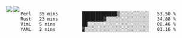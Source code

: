 <a href="https://github.com/anuraghazra/github-readme-stats">
  <img align="left" src="https://github-readme-stats.vercel.app/api?username=kfly8&count_private=true&show_icons=true&theme=calm" />
</a>
<a href="https://github.com/anuraghazra/github-readme-stats">
  <img align="left" src="https://github-readme-stats.vercel.app/api/top-langs/?username=kfly8&theme=calm&hide=HTML&exclude_repo=is3q-cr" />
</a>

<!--START_SECTION:waka-->
```text
Perl   35 mins         █████████████▒░░░░░░░░░░░   53.50 % 
Rust   23 mins         ████████▓░░░░░░░░░░░░░░░░   34.88 % 
VimL   5 mins          ██░░░░░░░░░░░░░░░░░░░░░░░   08.46 % 
YAML   2 mins          ▓░░░░░░░░░░░░░░░░░░░░░░░░   03.16 % 
```
<!--END_SECTION:waka-->
